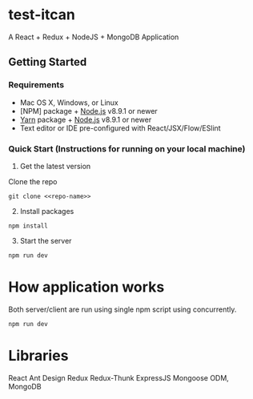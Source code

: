 # test-itcan

A React + Redux + NodeJS + MongoDB Application

## Getting Started

### Requirements

- Mac OS X, Windows, or Linux
- [NPM] package + [Node.js](https://nodejs.org/) v8.9.1 or newer
- [Yarn](https://yarnpkg.com/) package + [Node.js](https://nodejs.org/) v8.9.1 or newer
- Text editor or IDE pre-configured with React/JSX/Flow/ESlint

### Quick Start (Instructions for running on your local machine)

1.  Get the latest version

Clone the repo

```
git clone <<repo-name>>
```

2.  Install packages

```
npm install
```

3.  Start the server

```
npm run dev
```

# How application works

Both server/client are run using single npm script using concurrently.
```
npm run dev
```

# Libraries

React
Ant Design
Redux
Redux-Thunk
ExpressJS
Mongoose ODM,
MongoDB
